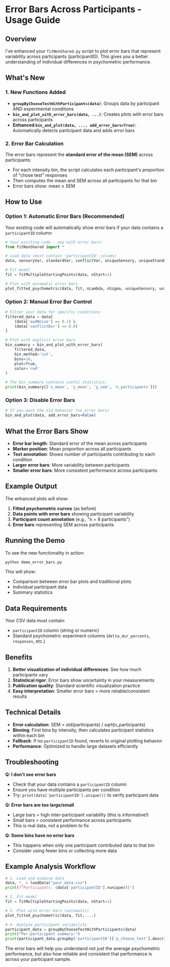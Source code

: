 # Error Bars Across Participants - Usage Guide

## Overview

I've enhanced your `fitNonShared.py` script to plot error bars that represent variability across participants (participantID). This gives you a better understanding of individual differences in psychometric performance.

## What's New

### 1. New Functions Added

- **`groupByChooseTestWithParticipants(data)`**: Groups data by participant AND experimental conditions
- **`bin_and_plot_with_error_bars(data, ...)`**: Creates plots with error bars across participants
- **Enhanced `bin_and_plot(data, ..., add_error_bars=True)`**: Automatically detects participant data and adds error bars

### 2. Error Bar Calculation

The error bars represent the **standard error of the mean (SEM)** across participants:
- For each intensity bin, the script calculates each participant's proportion of "chose test" responses
- Then computes the mean and SEM across all participants for that bin
- Error bars show: mean ± SEM

## How to Use

### Option 1: Automatic Error Bars (Recommended)

Your existing code will automatically show error bars if your data contains a `participantID` column:

```python
# Your existing code - now with error bars!
from fitNonShared import *

# Load data (must contain 'participantID' column)
data, sensoryVar, standardVar, conflictVar, uniqueSensory, uniqueStandard, uniqueConflict, nLambda, nSigma, nMu = loadData("all_auditory.csv")

# Fit model
fit = fitMultipleStartingPoints(data, nStart=1)

# Plot with automatic error bars
plot_fitted_psychometric(data, fit, nLambda, nSigma, uniqueSensory, uniqueStandard, uniqueConflict, standardVar, sensoryVar, conflictVar, 'delta_dur_percents')
```

### Option 2: Manual Error Bar Control

```python
# Filter your data for specific conditions
filtered_data = data[
    (data['audNoise'] == 0.1) & 
    (data['conflictDur'] == 0.0)
]

# Plot with explicit error bars
bin_summary = bin_and_plot_with_error_bars(
    filtered_data, 
    bin_method='cut', 
    bins=10, 
    plot=True, 
    color='red'
)

# The bin_summary contains useful statistics:
print(bin_summary[['x_mean', 'y_mean', 'y_sem', 'n_participants']])
```

### Option 3: Disable Error Bars

```python
# If you want the old behavior (no error bars)
bin_and_plot(data, add_error_bars=False)
```

## What the Error Bars Show

- **Error bar length**: Standard error of the mean across participants
- **Marker position**: Mean proportion across all participants  
- **Text annotation**: Shows number of participants contributing to each condition
- **Larger error bars**: More variability between participants
- **Smaller error bars**: More consistent performance across participants

## Example Output

The enhanced plots will show:
1. **Fitted psychometric curves** (as before)
2. **Data points with error bars** showing participant variability
3. **Participant count annotation** (e.g., "n = 8 participants")
4. **Error bars** representing SEM across participants

## Running the Demo

To see the new functionality in action:

```bash
python demo_error_bars.py
```

This will show:
- Comparison between error bar plots and traditional plots
- Individual participant data
- Summary statistics

## Data Requirements

Your CSV data must contain:
- `participantID` column (string or numeric)
- Standard psychometric experiment columns (`delta_dur_percents`, `responses`, etc.)

## Benefits

1. **Better visualization of individual differences**: See how much participants vary
2. **Statistical rigor**: Error bars show uncertainty in your measurements  
3. **Publication quality**: Standard scientific visualization practice
4. **Easy interpretation**: Smaller error bars = more reliable/consistent results

## Technical Details

- **Error calculation**: SEM = std(participants) / sqrt(n_participants)
- **Binning**: First bins by intensity, then calculates participant statistics within each bin
- **Fallback**: If no `participantID` found, reverts to original plotting behavior
- **Performance**: Optimized to handle large datasets efficiently

## Troubleshooting

**Q: I don't see error bars**
- Check that your data contains a `participantID` column
- Ensure you have multiple participants per condition
- Try: `print(data['participantID'].unique())` to verify participant data

**Q: Error bars are too large/small**
- Large bars = high inter-participant variability (this is informative!)
- Small bars = consistent performance across participants
- This is real data, not a problem to fix

**Q: Some bins have no error bars**
- This happens when only one participant contributed data to that bin
- Consider using fewer bins or collecting more data

## Example Analysis Workflow

```python
# 1. Load and examine data
data, *_ = loadData("your_data.csv")
print(f"Participants: {data['participantID'].nunique()}")

# 2. Fit model 
fit = fitMultipleStartingPoints(data, nStart=1)

# 3. Plot with error bars (automatic)
plot_fitted_psychometric(data, fit, ...)

# 4. Analyze participant variability
participant_data = groupByChooseTestWithParticipants(data)
print("Per-participant summary:")
print(participant_data.groupby('participantID')['p_choose_test'].describe())
```

The error bars will help you understand not just the average psychometric performance, but also how reliable and consistent that performance is across your participant sample.
